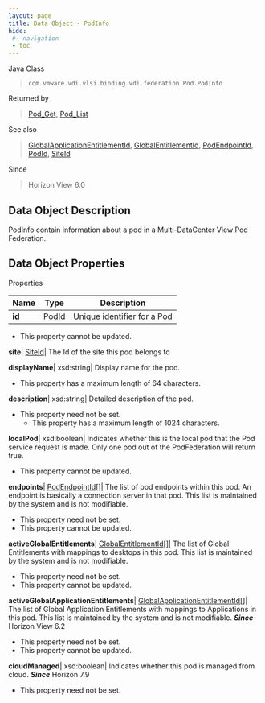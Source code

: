 ```yaml
---
layout: page
title: Data Object - PodInfo
hide:
 #- navigation
 - toc
---
```






Java Class  
> `com.vmware.vdi.vlsi.binding.vdi.federation.Pod.PodInfo`

Returned by  
> [Pod_Get](vdi.federation.Pod.md#get), [Pod_List](vdi.federation.Pod.md#list)

See also  
> [GlobalApplicationEntitlementId](vdi.entity.GlobalApplicationEntitlementId.md), [GlobalEntitlementId](vdi.entity.GlobalEntitlementId.md), [PodEndpointId](vdi.entity.PodEndpointId.md), [PodId](vdi.entity.PodId.md), [SiteId](vdi.entity.SiteId.md)

Since  
> Horizon View 6.0


## Data Object Description 

PodInfo contain information about a pod in a Multi-DataCenter View Pod Federation.  


## Data Object Properties

Properties

Name |  Type |  Description   
---|---|---  
**id**| [PodId](vdi.entity.PodId.md)|  Unique identifier for a Pod   


* This property cannot be updated.

  
**site**| [SiteId](vdi.entity.SiteId.md)|  The Id of the site this pod belongs to   
  
**displayName**|  xsd:string|  Display name for the pod.   


  * This property has a maximum length of 64 characters. 

  
**description**|  xsd:string|  Detailed description of the pod.   


* This property need not be set.
  * This property has a maximum length of 1024 characters. 

  
**localPod**|  xsd:boolean|  Indicates whether this is the local pod that the Pod service request is made. Only one pod out of the PodFederation will return true.   


* This property cannot be updated.

  
**endpoints**| [PodEndpointId[]](vdi.entity.PodEndpointId.md)|  The list of pod endpoints within this pod. An endpoint is basically a connection server in that pod. This list is maintained by the system and is not modifiable.   


* This property need not be set.
* This property cannot be updated.

  
**activeGlobalEntitlements**| [GlobalEntitlementId[]](vdi.entity.GlobalEntitlementId.md)|  The list of Global Entitlements with mappings to desktops in this pod. This list is maintained by the system and is not modifiable.   


* This property need not be set.
* This property cannot be updated.

  
**activeGlobalApplicationEntitlements**| [GlobalApplicationEntitlementId[]](vdi.entity.GlobalApplicationEntitlementId.md)|  The list of Global Application Entitlements with mappings to Applications in this pod. This list is maintained by the system and is not modifiable.  **_Since_** Horizon View 6.2  


* This property need not be set.
* This property cannot be updated.

  
**cloudManaged**|  xsd:boolean|  Indicates whether this pod is managed from cloud.  **_Since_** Horizon 7.9  


* This property need not be set.

  
  
  

  
  
